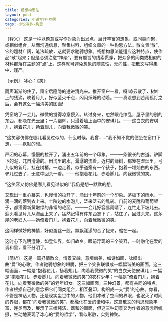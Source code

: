```yaml
---
title: 畅想构思法
layout: post
categories: 小说写作-构思
tags: 小说写作-构思
---
```


〔释义〕 这是一种以题意或写作对象为出发点，展开丰富的想象，或同类而聚，或相似组合，从而沟通信息，聚集材料，组织文章的一种构思方法。散文贵“散”，它的题材广阔，笔法疏放，这就要求驰骋想象。畅想构思法能适应这种特点，使作品“散”起来；但是必须注意“神聚”，要有题旨的线索贯穿，把众多的同类或相似的材料都落在主题的“点”上，这样就可避免想象的随意性，无向性，把散文写得集中、谨严。

〔示例〕 冰心：《笑》

雨声渐渐的住了，窗帘后隐隐的透进清光来。推开窗户一看，呀!凉云散了，树叶上的残滴，映着月儿，好似萤火千点，闪闪烁烁的动着。——真没想到苦雨孤灯之后，会有这么一幅清美的图画!

凭窗站了一会儿，微微的觉得凉意侵入。转过身来，忽然眼花缭乱，屋子里的别的东西，都隐在光云里；一片幽辉，只浸着墙上画中的安琪儿。——这白衣的安琪儿，抱着花儿，扬着翅儿，向着我微微的笑。

“这笑容仿佛在哪儿看见过似的，什么时候，我曾……”我不知不觉的便坐在窗口下想，——默默的想。

严闭的心幕，慢慢的拉开了，涌出五年前的一个印象。——一条很长的古道。驴脚下的泥，兀自滑滑的。田沟里的水，潺潺的流着。近村的绿树，都笼在湿烟里。弓儿似的新月，挂在树梢。一边走着，似乎道旁有一个孩子，抱着一堆灿白的东西。驴儿过去了，无意中回头一看。——他抱着花儿，赤着脚儿，向我微微的笑。

“这笑容又仿佛是哪儿看见过似的!”我仍是想—默默的想。

又现出一重心幕来，也慢慢的拉开了，涌出十年前的一个印象。茅檐下的雨水，一滴一滴的落到衣上来。土阶边的水泡儿，泛来泛去的乱转。门前的麦陇和葡萄架子，都濯得新黄嫩绿的非常的艳丽。——一会儿好容易雨晴了，连忙走下坡儿去。迎头看见月儿从海面上来了，猛然记得有件东西忘下了，站住了，回过头来。这茅屋的老妇人——她倚着门儿，抱着花儿，向着我微微的笑。

这同样微妙的神情，好似游丝一般，飘飘漾漾的合了拢来，缩在一起。

这时心下光明澄静，如登仙界，如归故乡。眼前浮现的三个笑容，一时融化在爱的调和里，看不分明了。

〔简析〕 这是一篇抒情散文，情景交融，意境幽美，如诗如画，咏叹出一曲“爱”的心歌。作者驰骋想象的翅膀，把三个笑影联缀成一幅幅谐美的画面。这三幅画面，一幅是“抱着花儿，扬着翅儿，向着我微微的笑”的白衣天使安琪儿；一幅是“抱着花儿，赤着脚儿，向着我微微的笑”的农村少年；一幅是“倚着门儿，抱着花儿，向着我微微的笑”的老年妇女。这三幅画面，三种幻景，都有共同的特点，作者根据自己的意念把它们同类组合，相互叠印，构织成一支“爱”的心曲。你看，不管是神话人物，还是现实尘世中的人物，他们冲破了空间的界限，也泯灭了时间的界限，都在“向着我微微的笑”，都融化在爱的谐和中。这篇散文的构思想象丰富，连类而及，展示了三幅纯洁、谐和的画面，但这三种幻景又为作者的意念所统摄，生动地表现了冰心的“爱的哲学”，看似形散，实则神聚。 